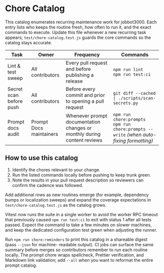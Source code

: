 # Chore Catalog

This catalog enumerates recurring maintenance work for jobbot3000. Each entry lists who keeps the
routine fresh, how often to run it, and the exact commands to execute. Update this file whenever a
new recurring task appears; `test/chore-catalog.test.js` guards the core commands so the catalog
stays accurate.

| Task | Owner | Frequency | Commands |
|------|-------|-----------|----------|
| Lint & test sweep | All contributors | Every pull request and before publishing a release | `npm run lint`<br>`npm run test:ci` |
| Secret scan before push | All contributors | Before every commit and prior to opening a pull request | `git diff --cached \| ./scripts/scan-secrets.py` |
| Prompt docs audit | Prompt Docs maintainers | Whenever prompt documentation changes or monthly during content reviews | `npm run chore:prompts`<br>`npm run chore:prompts --write` *(when auto-fixing formatting)* |

## How to use this catalog

1. Identify the chores relevant to your change.
2. Run the listed commands locally before pushing to keep trunk green.
3. Note the results in your pull request description so reviewers can confirm the cadence was
   followed.

Add additional rows as new routines emerge (for example, dependency bumps or localization sweeps)
and expand the coverage expectations in `test/chore-catalog.test.js` as the catalog grows.

Vitest now runs the suite in a single worker to avoid the worker RPC timeout that previously caused
`npm run test:ci` to exit with status 1 after all tests passed. Expect the command to take a few
minutes on slower machines, and keep the dedicated configuration test green when adjusting the
runner.

Run `npm run chore:reminders` to print this catalog in a shareable digest (pass `--json` for machine-
readable output). CI jobs can surface the same summary before merges so contributors remember to run
each routine locally. The prompt chore wraps spellcheck, Prettier verification, and Markdown link
validation; add `--all` when you want to reformat the entire prompt catalog.
